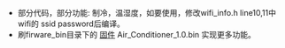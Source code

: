 
* 部分代码，部分功能: 制冷，温湿度，如要使用，修改wifi_info.h line10,11中wifi的 ssid password后编译。
* 刷firware_bin目录下的 [固件](main/firware_bin) Air_Conditioner_1.0.bin 实现更多功能。

